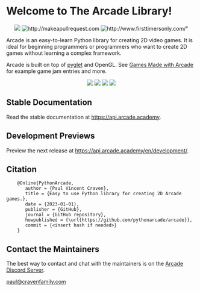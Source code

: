 # Welcome to The Arcade Library!

<p align="center">
    <img src="https://img.shields.io/pypi/l/arcade">
    <img src="https://img.shields.io/badge/PRs-welcome-brightgreen.svg?style=flat" alt="http://makeapullrequest.com">
    <img src="https://img.shields.io/badge/first--timers--only-friendly-blue.svg" alt=http://www.firsttimersonly.com/">
</p>

Arcade is an easy-to-learn Python library for creating 2D video games.
It is ideal for beginning programmers or programmers who want to create
2D games without learning a complex framework.

[pyglet]: https://github.com/pyglet/pyglet
[Games Made with Arcade]: https://api.arcade.academy/en/latest/sample_games.html
Arcade is built on top of [pyglet][] and OpenGL. See [Games Made with Arcade][]
for example game jam entries and more.

[Arcade Discord Server]: https://discord.gg/ZjGDqMp

<p align="center">
    <img src="https://img.shields.io/pypi/dm/arcade">
    <img src="https://img.shields.io/github/commit-activity/m/pythonarcade/arcade">
    <img src="https://img.shields.io/github/contributors/pythonarcade/arcade">
    <img src="https://img.shields.io/github/stars/pythonarcade/arcade">
</p>

## Stable Documentation

Read the stable documentation at https://api.arcade.academy.

## Development Previews

Preview the next release at https://api.arcade.academy/en/development/.

## Citation

```
    @Online{PythonArcade,
       author = {Paul Vincent Craven},
       title = {Easy to use Python library for creating 2D Arcade games.},
       date = {2023-01-01},
       publisher = {GitHub},
       journal = {GitHub repository},
       howpublished = {\url{https://github.com/pythonarcade/arcade}},
       commit = {<insert hash if needed>}
    }
```

## Contact the Maintainers

The best way to contact and chat with the maintainers is on the
[Arcade Discord Server][].

paul@cravenfamily.com
